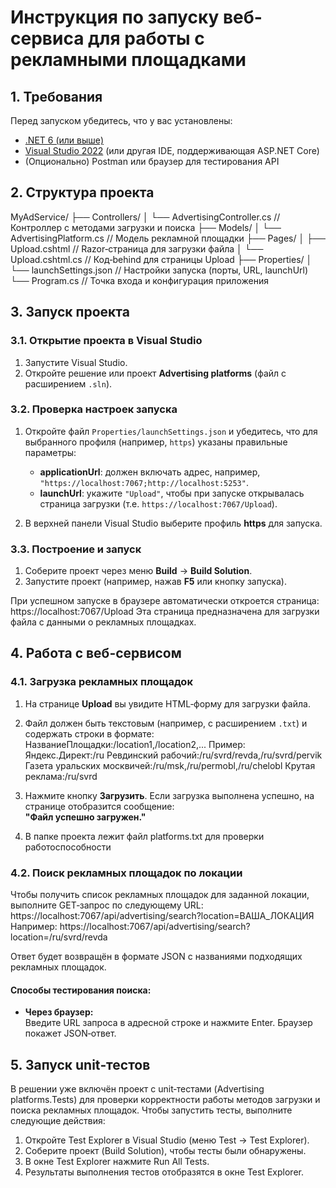 # Инструкция по запуску веб-сервиса для работы с рекламными площадками

## 1. Требования

Перед запуском убедитесь, что у вас установлены:
- [.NET 6 (или выше)](https://dotnet.microsoft.com/download)
- [Visual Studio 2022](https://visualstudio.microsoft.com/) (или другая IDE, поддерживающая ASP.NET Core)
- (Опционально) Postman или браузер для тестирования API

## 2. Структура проекта

MyAdService/ ├── Controllers/ │ └── AdvertisingController.cs // Контроллер с методами загрузки и поиска ├── Models/ │ └── AdvertisingPlatform.cs // Модель рекламной площадки ├── Pages/ │ ├── Upload.cshtml // Razor‑страница для загрузки файла │ └── Upload.cshtml.cs // Код‑behind для страницы Upload ├── Properties/ │ └── launchSettings.json // Настройки запуска (порты, URL, launchUrl) └── Program.cs // Точка входа и конфигурация приложения


## 3. Запуск проекта

### 3.1. Открытие проекта в Visual Studio

1. Запустите Visual Studio.
2. Откройте решение или проект **Advertising platforms** (файл с расширением `.sln`).

### 3.2. Проверка настроек запуска

1. Откройте файл `Properties/launchSettings.json` и убедитесь, что для выбранного профиля (например, `https`) указаны правильные параметры:
   - **applicationUrl**: должен включать адрес, например, `"https://localhost:7067;http://localhost:5253"`.
   - **launchUrl**: укажите `"Upload"`, чтобы при запуске открывалась страница загрузки (т.е. `https://localhost:7067/Upload`).

2. В верхней панели Visual Studio выберите профиль **https** для запуска.

### 3.3. Построение и запуск

1. Соберите проект через меню **Build** -> **Build Solution**.
2. Запустите проект (например, нажав **F5** или кнопку запуска).

При успешном запуске в браузере автоматически откроется страница: https://localhost:7067/Upload
Эта страница предназначена для загрузки файла с данными о рекламных площадках.

## 4. Работа с веб-сервисом

### 4.1. Загрузка рекламных площадок

1. На странице **Upload** вы увидите HTML‑форму для загрузки файла.
2. Файл должен быть текстовым (например, с расширением `.txt`) и содержать строки в формате: НазваниеПлощадки:/location1,/location2,...
Пример: Яндекс.Директ:/ru Ревдинский рабочий:/ru/svrd/revda,/ru/svrd/pervik Газета уральских москвичей:/ru/msk,/ru/permobl,/ru/chelobl Крутая реклама:/ru/svrd

3. Нажмите кнопку **Загрузить**. Если загрузка выполнена успешно, на странице отобразится сообщение:  
**"Файл успешно загружен."**
4. В папке проекта лежит файл platforms.txt для проверки работоспособности

### 4.2. Поиск рекламных площадок по локации

Чтобы получить список рекламных площадок для заданной локации, выполните GET‑запрос по следующему URL: https://localhost:7067/api/advertising/search?location=ВАША_ЛОКАЦИЯ
Например: https://localhost:7067/api/advertising/search?location=/ru/svrd/revda

Ответ будет возвращён в формате JSON с названиями подходящих рекламных площадок.

#### Способы тестирования поиска:

- **Через браузер:**  
  Введите URL запроса в адресной строке и нажмите Enter. Браузер покажет JSON‑ответ.

## 5. Запуск unit‑тестов

В решении уже включён проект с unit‑тестами (Advertising platforms.Tests) для проверки корректности работы методов загрузки и поиска рекламных площадок. Чтобы запустить тесты, выполните следующие действия:

1. Откройте Test Explorer в Visual Studio (меню Test → Test Explorer).
2. Соберите проект (Build Solution), чтобы тесты были обнаружены.
3. В окне Test Explorer нажмите Run All Tests.
4. Результаты выполнения тестов отобразятся в окне Test Explorer.


